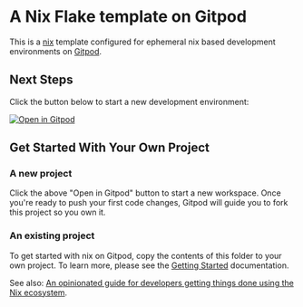 # A Nix Flake template on Gitpod

This is a [nix](https://nixos.org/manual/nix/unstable/) template configured for ephemeral nix based development environments on [Gitpod](https://www.gitpod.io/).

## Next Steps

Click the button below to start a new development environment:

[![Open in Gitpod](https://gitpod.io/button/open-in-gitpod.svg)](https://gitpod.io/#https://github.com/berryp/gitpod-template-nix-flake)

## Get Started With Your Own Project

### A new project

Click the above "Open in Gitpod" button to start a new workspace. Once you're ready to push your first code changes, Gitpod will guide you to fork this project so you own it.

### An existing project

To get started with nix on Gitpod, copy the contents of this folder to your own project. To learn more, please see the [Getting Started](https://www.gitpod.io/docs/getting-started) documentation.

See also: [An opinionated guide for developers getting things done using the Nix ecosystem](https://nix.dev/).
